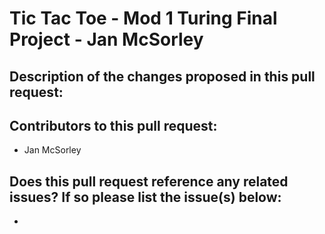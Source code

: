# Tic Tac Toe - Mod 1 Turing Final Project - Jan McSorley

## Description of the changes proposed in this pull request:

## Contributors to this pull request:
 - Jan McSorley
 
## Does this pull request reference any related issues? If so please list the issue(s) below:
 - 
